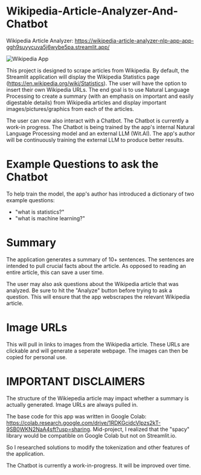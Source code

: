 # Wikipedia-Article-Analyzer-And-Chatbot

Wikipedia Article Analyzer: https://wikipedia-article-analyzer-nlp-app-app-ggh9suyycuva5j6wybe5pa.streamlit.app/

![Wikipedia App](https://github.com/user-attachments/assets/cf8bc5ee-b7cc-424d-82cb-f385f37f1ac7)

This project is designed to scrape articles from Wikipedia. By default, the Streamlit application will display the Wikipedia Statistics page (https://en.wikipedia.org/wiki/Statistics). The user will have the option to insert their own Wikipedia URLs. The end goal is to use Natural Language Processing to create a summary (with an emphasis on important and easily digestable details) from Wikipedia articles and display important images/pictures/graphics from each of the articles.

The user can now also interact with a Chatbot. The Chatbot is currently a work-in progress. The Chatbot is being trained by the app's internal Natural Language Processing model and an external LLM (Wit.AI). The app's author will be continuously training the external LLM to produce better results.

# Example Questions to ask the Chatbot

To help train the model, the app's author has introduced a dictionary of two example questions:
- "what is statistics?"
- "what is machine learning?"

# Summary

The application generates a summary of 10+ sentences. The sentences are intended to pull crucial facts about the article. As opposed to reading an entire article, this can save a user time.

The user may also ask questions about the Wikipedia article that was analyzed. Be sure to hit the "Analyze" button before trying to ask a question. This will ensure that the app webscrapes the relevant Wikipedia article.

# Image URLs

This will pull in links to images from the Wikipedia article. These URLs are clickable and will generate a seperate webpage. The images can then be copied for personal use.

# IMPORTANT DISCLAIMERS

The structure of the Wikiepedia article may impact whether a summary is actually generated. Image URLs are always pulled in.

The base code for this app was written in Google Colab: https://colab.research.google.com/drive/1RDKGcidcVlpzs2kT-9SB0WKN2NaA4sft?usp=sharing. Mid-project, I realized that the "spacy" library would be compatible on Google Colab but not on Streamlit.io.

So I researched solutions to modify the tokenization and other features of the application.

The Chatbot is currently a work-in-progress. It will be improved over time.
